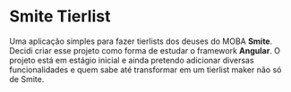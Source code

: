 # Smite Tierlist
Uma aplicação simples para fazer tierlists dos deuses do MOBA **Smite**.
Decidi criar esse projeto como forma de estudar o framework **Angular**. 
O projeto está em estágio inicial e ainda pretendo adicionar diversas funcionalidades e quem sabe até transformar em um tierlist maker não só de Smite.
